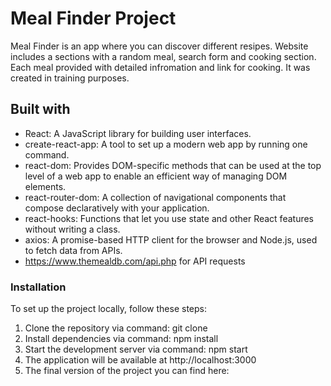 # Meal Finder Project
Meal Finder is an app where you can discover different resipes. Website includes a sections with a random meal, search form and cooking section. Each meal provided with detailed infromation and link for cooking. It was created in training purposes.

## Built with 

* React: A JavaScript library for building user interfaces.
* create-react-app: A tool to set up a modern web app by running one command.
* react-dom: Provides DOM-specific methods that can be used at the top level of a web app to enable an efficient way of managing DOM elements.
* react-router-dom: A collection of navigational components that compose declaratively with your application.
* react-hooks: Functions that let you use state and other React features without writing a class.
* axios: A promise-based HTTP client for the browser and Node.js, used to fetch data from APIs.
* https://www.themealdb.com/api.php for API requests

### Installation

To set up the project locally, follow these steps:

1. Clone the repository via command: 
git clone 
2. Install dependencies via command: 
npm install
3. Start the development server via command: 
npm start
4. The application will be available at http://localhost:3000
5. The final version of the project you can find here: 

